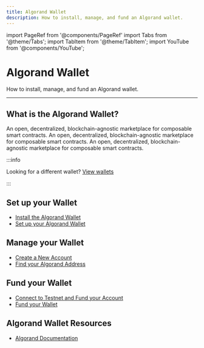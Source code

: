 ```yaml
---
title: Algorand Wallet
description: How to install, manage, and fund an Algorand wallet.
---
```


import PageRef from '@components/PageRef'
import Tabs from '@theme/Tabs';
import TabItem from '@theme/TabItem';
import YouTube from '@components/YouTube';

# Algorand Wallet

How to install, manage, and fund an Algorand wallet.

---

## What is the Algorand Wallet?

An open, decentralized, blockchain-agnostic marketplace for composable smart contracts. An open, decentralized, blockchain-agnostic marketplace for composable smart contracts. An open, decentralized, blockchain-agnostic marketplace for composable smart contracts.

<YouTube videoId="wPNcyXiL1EI"/>

:::info

Looking for a different wallet? [View wallets](overview)

:::

## Set up your Wallet

- [Install the Algorand Wallet](https://www.algorandwallet.com/)
- [Set up your Algorand Wallet](https://www.algorandwallet.com/support/getting-started/setting-up-your-algorand-wallet)

## Manage your Wallet

- [Create a New Account](https://www.algorandwallet.com/support/getting-started/creating-a-new-account)
- [Find your Algorand Address](https://www.algorandwallet.com/support/getting-started/finding-your-algorand-address)

## Fund your Wallet

- [Connect to Testnet and Fund your Account](https://www.algorandwallet.com/support/develop-help-articles/connecting-to-testnet/)
- [Fund your Wallet](fund-your-wallet)

## Algorand Wallet Resources

- [Algorand Documentation](https://developer.algorand.org/)
